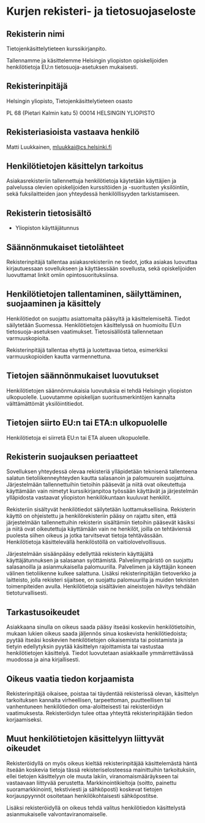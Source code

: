 # Kurjen rekisteri- ja tietosuojaseloste
## Rekisterin nimi
Tietojenkäsittelytieteen kurssikirjanpito.

Tallennamme ja käsittelemme Helsingin yliopiston opiskelijoiden henkilötietoja EU:n tietosuoja-asetuksen mukaisesti.

## Rekisterinpitäjä
Helsingin yliopisto, Tietojenkäsittelytieteen osasto

PL 68 (Pietari Kalmin katu 5)
00014 HELSINGIN YLIOPISTO

## Rekisteriasioista vastaava henkilö
Matti Luukkainen, mluukkai@cs.helsinki.fi

## Henkilötietojen käsittelyn tarkoitus
Asiakasrekisteriin tallennettuja henkilötietoja käytetään käyttäjien ja palvelussa olevien opiskelijoiden kurssitöiden ja -suoritusten yksilöintiin, sekä fuksilaitteiden jaon yhteydessä henkilöllisyyden tarkistamiseen.

## Rekisterin tietosisältö
- Yliopiston käyttäjätunnus

## Säännönmukaiset tietolähteet
Rekisterinpitäjä tallentaa asiakasrekisteriin ne tiedot, jotka asiakas luovuttaa kirjautuessaan sovellukseen ja käyttäessään sovellusta, sekä opiskelijoiden luovuttamat linkit omiin opintosuorituksiinsa.

## Henkilötietojen tallentaminen, säilyttäminen, suojaaminen ja käsittely
Henkilötiedot on suojattu asiattomalta pääsyltä ja käsittelemiseltä. Tiedot säilytetään Suomessa. Henkilötietojen käsittelyssä on huomioitu EU:n tietosuoja-asetuksen vaatimukset. Tietosisällöstä tallennetaan varmuuskopioita.

Rekisterinpitäjä tallentaa ehyttä ja luotettavaa tietoa, esimerkiksi varmuuskopioiden kautta varmennettuna.

## Tietojen säännönmukaiset luovutukset
Henkilötietojen säännönmukaisia luovutuksia ei tehdä Helsingin yliopiston ulkopuolelle. Luovutamme opiskelijan suoritusmerkintöjen kannalta välttämättömät yksilöintitiedot.

## Tietojen siirto EU:n tai ETA:n ulkopuolelle
Henkilötietoja ei siirretä EU:n tai ETA alueen ulkopuolelle.

## Rekisterin suojauksen periaatteet
Sovelluksen yhteydessä olevaa rekisteriä ylläpidetään teknisenä tallenteena salatun tietoliikenneyhteyden kautta salasanoin ja palomuurein suojattuina. Järjestelmään tallennettuihin tietoihin pääsevät ja niitä ovat oikeutettuja käyttämään vain nimetyt kurssikirjanpitoa työssään käyttävät ja järjestelmän ylläpidosta vastaavat yliopiston henkilökuntaan kuuluvat henkilöt.

Rekisteriin sisältyvät henkilötiedot säilytetään luottamuksellisina. Rekisterin käyttö on ohjeistettu ja henkilörekisteriin pääsy on rajattu siten, että järjestelmään tallennettuihin rekisterin sisältämiin tietoihin pääsevät käsiksi ja niitä ovat oikeutettuja käyttämään vain ne henkilöt, joilla on tehtäviensä puolesta siihen oikeus ja jotka tarvitsevat tietoja tehtävässään. Henkilötietoja käsittelevällä henkilöstöllä on vaitiolovelvollisuus.

Järjestelmään sisäänpääsy edellyttää rekisterin käyttäjältä käyttäjätunnuksen ja salasanan syöttämistä. Palvelinympäristö on suojattu salasanoilla ja asianmukaisella palomuurilla. Palvelimen ja käyttäjän koneen välinen tietoliikenne kulkee salattuna. Lisäksi rekisterinpitäjän tietoverkko ja laitteisto, jolla rekisteri sijaitsee, on suojattu palomuurilla ja muiden teknisten toimenpiteiden avulla. Henkilötietoja sisältävien aineistojen hävitys tehdään tietoturvallisesti.

## Tarkastusoikeudet
Asiakkaana sinulla on oikeus saada pääsy itseäsi koskeviin henkilötietoihin, mukaan lukien oikeus saada jäljennös sinua koskevista henkilötiedoista; pyytää itseäsi koskevien henkilötietojen oikaisemista tai poistamista ja tietyin edellytyksin pyytää käsittelyn rajoittamista tai vastustaa henkilötietojen käsittelyä. Tiedot luovutetaan asiakkaalle ymmärrettävässä muodossa ja aina kirjallisesti.

## Oikeus vaatia tiedon korjaamista
Rekisterinpitäjä oikaisee, poistaa tai täydentää rekisterissä olevan, käsittelyn tarkoituksen kannalta virheellisen, tarpeettoman, puutteellisen tai vanhentuneen henkilötiedon oma-aloitteisesti tai rekisteröidyn vaatimuksesta. Rekisteröidyn tulee ottaa yhteyttä rekisterinpitäjään tiedon korjaamiseksi.

## Muut henkilötietojen käsittelyyn liittyvät oikeudet
Rekisteröidyllä on myös oikeus kieltää rekisterinpitäjää käsittelemästä häntä itseään koskevia tietoja tässä rekisteriselosteessa mainittuihin tarkoituksiin, ellei tietojen käsittelyyn ole muuta lakiin, viranomaismääräykseen tai vastaavaan liittyvää perustetta. Markkinointikieltoja (soitto, painettu suoramarkkinointi, tekstiviesti ja sähköposti) koskevat tietojen korjauspyynnöt osoitetaan henkilökohtaisesti sähköpostitse.

Lisäksi rekisteröidyllä on oikeus tehdä valitus henkilötiedon käsittelystä asianmukaiselle valvontaviranomaiselle.
